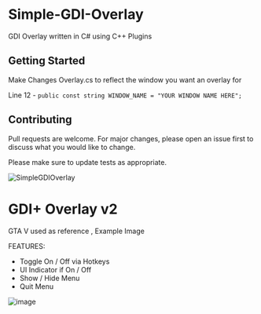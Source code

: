 # Simple-GDI-Overlay
GDI Overlay written in C# using C++ Plugins

## Getting Started
Make Changes Overlay.cs to reflect the window you want an overlay for

Line 12 - `public const string WINDOW_NAME = "YOUR WINDOW NAME HERE";`

## Contributing
Pull requests are welcome. For major changes, please open an issue first to discuss what you would like to change.

Please make sure to update tests as appropriate.

![SimpleGDIOverlay](https://user-images.githubusercontent.com/80198020/117887340-8c09ad80-b27e-11eb-9713-2b05034096a7.png)


# GDI+ Overlay v2
GTA V used as reference , Example Image

FEATURES:
- Toggle On / Off via Hotkeys
- UI Indicator if On / Off
- Show / Hide Menu
- Quit Menu

![image](https://user-images.githubusercontent.com/80198020/126568236-596dd1a1-fe69-4224-9505-ea4f2070321b.png)
